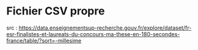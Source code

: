 # Fichier CSV propre
  src : https://data.enseignementsup-recherche.gouv.fr/explore/dataset/fr-esr-finalistes-et-laureats-du-concours-ma-these-en-180-secondes-france/table/?sort=-millesime
